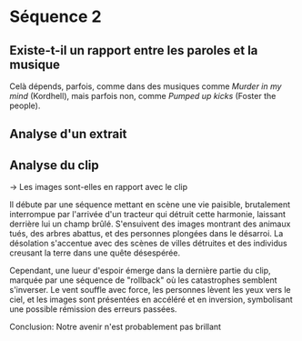 # Séquence 2
## Existe-t-il un rapport entre les paroles et la musique

Celà dépends, parfois, comme dans des musiques comme *Murder in my mind* (Kordhell), mais parfois non, comme *Pumped up kicks* (Foster the people).

## Analyse d'un extrait

## Analyse du clip

-> Les images sont-elles en rapport avec le clip

Il débute par une séquence mettant en scène une vie paisible, brutalement interrompue par l'arrivée d'un tracteur qui détruit cette harmonie, laissant derrière lui un champ brûlé. S'ensuivent des images montrant des animaux tués, des arbres abattus, et des personnes plongées dans le désarroi. La désolation s'accentue avec des scènes de villes détruites et des individus creusant la terre dans une quête désespérée.

Cependant, une lueur d'espoir émerge dans la dernière partie du clip, marquée par une séquence de "rollback" où les catastrophes semblent s'inverser. Le vent souffle avec force, les personnes lèvent les yeux vers le ciel, et les images sont présentées en accéléré et en inversion, symbolisant une possible rémission des erreurs passées.

Conclusion: Notre avenir n'est probablement pas brillant


